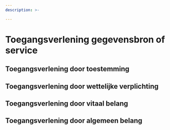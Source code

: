 ```yaml
---
description: >-

---
```


# Toegangsverlening gegevensbron of service

## Toegangsverlening door toestemming

## Toegangsverlening door wettelijke verplichting

## Toegangsverlening door vitaal belang

## Toegangsverlening door algemeen belang
